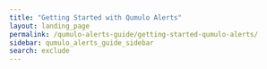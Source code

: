 ```yaml
---
title: "Getting Started with Qumulo Alerts"
layout: landing_page
permalink: /qumulo-alerts-guide/getting-started-qumulo-alerts/
sidebar: qumulo_alerts_guide_sidebar
search: exclude
---
```


